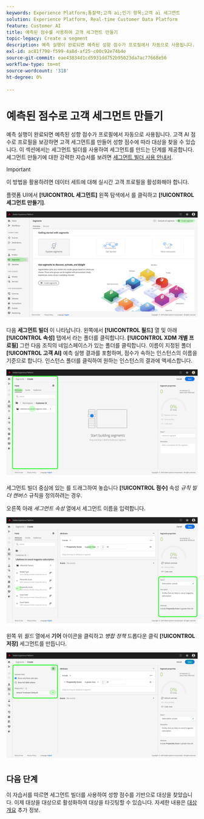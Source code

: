 ```yaml
---
keywords: Experience Platform;통찰력;고객 ai;인기 항목;고객 ai 세그먼트
solution: Experience Platform, Real-time Customer Data Platform
feature: Customer AI
title: 예측된 점수를 사용하여 고객 세그먼트 만들기
topic-legacy: Create a segment
description: 예측 실행이 완료되면 예측된 성향 점수가 프로필에서 자동으로 사용됩니다. 고객 AI 점수로 프로필을 보강하면 고객 세그먼트를 만들어 성향 점수에 따라 대상을 찾을 수 있습니다. 이 섹션에서는 세그먼트 빌더를 사용하여 세그먼트를 만드는 단계를 제공합니다.
exl-id: ac81f798-f599-4a8d-af25-c00c92e74b4e
source-git-commit: eae43834d1cd5931dd752b95023da7ac77668e56
workflow-type: tm+mt
source-wordcount: '318'
ht-degree: 0%

---
```


# 예측된 점수로 고객 세그먼트 만들기

예측 실행이 완료되면 예측된 성향 점수가 프로필에서 자동으로 사용됩니다. 고객 AI 점수로 프로필을 보강하면 고객 세그먼트를 만들어 성향 점수에 따라 대상을 찾을 수 있습니다. 이 섹션에서는 세그먼트 빌더를 사용하여 세그먼트를 만드는 단계를 제공합니다. 세그먼트 만들기에 대한 강력한 자습서를 보려면 [세그먼트 빌더 사용 안내서](../../../segmentation/ui/segment-builder.md).

>[!IMPORTANT]
>
>이 방법을 활용하려면 데이터 세트에 대해 실시간 고객 프로필을 활성화해야 합니다.

플랫폼 UI에서 **[!UICONTROL 세그먼트]** 왼쪽 탐색에서 를 클릭하고 **[!UICONTROL 세그먼트 만들기]**.

![](../images/user-guide/segments.png)

다음 **세그먼트 빌더** 이 나타납니다. 왼쪽에서 **[!UICONTROL 필드]** 열 및 아래 **[!UICONTROL 속성]** 탭에서 라는 폴더를 클릭합니다. **[!UICONTROL XDM 개별 프로필]** 그런 다음 조직의 네임스페이스가 있는 폴더를 클릭합니다. 이름이 지정된 폴더 **[!UICONTROL 고객 AI]** 예측 실행 결과를 포함하며, 점수가 속하는 인스턴스의 이름을 기준으로 합니다. 인스턴스 폴더를 클릭하여 원하는 인스턴스의 결과에 액세스합니다.

![](../images/user-guide/results.png)

세그먼트 빌더 중심에 있는 를 드래그하여 놓습니다 **[!UICONTROL 점수]** 속성 *규칙 빌더 캔버스* 규칙을 정의하려는 경우.

오른쪽 아래 *세그먼트 속성* 열에서 세그먼트 이름을 입력합니다.

![](../images/user-guide/properties.png)

왼쪽 위 *필드* 열에서 **기어** 아이콘을 클릭하고 *병합 정책* 드롭다운 클릭 **[!UICONTROL 저장]** 세그먼트를 만듭니다.

![](../images/user-guide/merge_policy.png)

## 다음 단계

이 자습서를 따르면 세그먼트 빌더를 사용하여 성향 점수를 기반으로 대상을 찾았습니다. 이제 대상을 대상으로 활성화하여 대상을 타깃팅할 수 있습니다. 자세한 내용은 [대상 개요](../../../destinations/home.md) 추가 정보.
